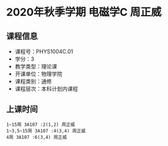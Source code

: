 # 2020年秋季学期 电磁学C 周正威






## 课程信息

- 课程号：PHYS1004C.01
- 学分：3
- 教学类型：理论课
- 开课单位：物理学院
- 课程类别：通修
- 课程层次：本科计划内课程

## 上课时间

```
1~15周 3A107 :2(1,2) 周正威
1~3,5~15周 3A107 :4(3,4) 周正威
4周 3A107 :6(3,4) 周正威
```

